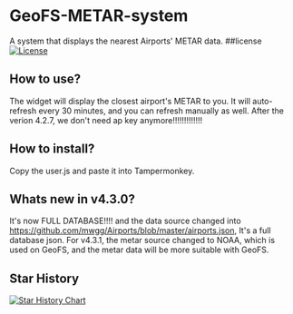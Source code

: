 # GeoFS-METAR-system
A system that displays the nearest Airports' METAR data.
##license [![License](https://img.shields.io/badge/License-MIT%20License-green.svg)](https://opensource.org/license/MIT)
## How to use?
The widget will display the closest airport's METAR to you. It will auto-refresh every 30 minutes, and you can refresh manually as well.
After the verion 4.2.7, we don't need ap key anymore!!!!!!!!!!!!!
## How to install?
Copy the user.js and paste it into Tampermonkey.
## Whats new in v4.3.0?
It's now FULL DATABASE!!!! and the data source changed into https://github.com/mwgg/Airports/blob/master/airports.json, It's a full database json.
For v4.3.1, the metar source changed to NOAA, which is used on GeoFS, and the metar data will be more suitable with GeoFS.
## Star History

<a href="https://www.star-history.com/#seabus0316/GeoFS-METAR-system&type=date&legend=top-left">
 <picture>
   <source media="(prefers-color-scheme: dark)" srcset="https://api.star-history.com/svg?repos=seabus0316/GeoFS-METAR-system&type=date&theme=dark&legend=top-left" />
   <source media="(prefers-color-scheme: light)" srcset="https://api.star-history.com/svg?repos=seabus0316/GeoFS-METAR-system&type=date&legend=top-left" />
   <img alt="Star History Chart" src="https://api.star-history.com/svg?repos=seabus0316/GeoFS-METAR-system&type=date&legend=top-left" />
 </picture>
</a>
